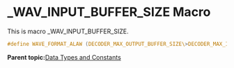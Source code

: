 # \_WAV\_INPUT\_BUFFER\_SIZE Macro

This is macro \_WAV\_INPUT\_BUFFER\_SIZE.

```c
#define WAVE_FORMAT_ALAW (DECODER_MAX_OUTPUT_BUFFER_SIZE\>DECODER_MAX_INPUT_BUFFER_SIZE?DECODER_MAX_INPUT_BUFFER_SIZE:DECODER_MAX_OUTPUT_BUFFER_SIZE)
```

**Parent topic:**[Data Types and Constants](GUID-5D679290-5372-4EE5-A8E2-E2C94B28C3E8.md)


